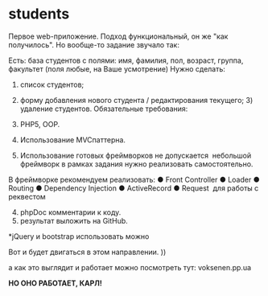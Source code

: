 # students
Первое web-приложение. Подход функциональный, он же  "как получилось".
Но вообще-то задание звучало так:

Есть: база студентов с полями: имя, фамилия, пол, возраст, группа, факультет (поля любые, на Ваше усмотрение) 
Нужно сделать: 
1) список студентов; 
2) форму добавления нового студента / редактирования текущего; 3) удаление студентов. 
Обязательные требования: 

1) PHP5, OOP. 
2) Использование MVC­паттерна. 
3) Использование готовых фреймворков не допускается ­ небольшой фреймворк в рамках задания нужно реализовать самостоятельно. 

В фреймворке рекомендуем реализовать: 
● Front Controller 
● Loader 
● Routing 
● Dependency Injection 
● ActiveRecord 
● Request ­ для работы с реквестом 

4) phpDoc комментарии к коду. 
5) результат выложить на GitHub.  

*jQuery и bootstrap использовать можно 

Вот и будет двигаться в этом направлении. ))

а как это выглядит и работает можно посмотреть тут: voksenen.pp.ua

<strong>НО ОНО РАБОТАЕТ, КАРЛ! </strong>
